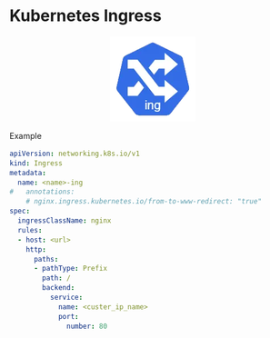 # Kubernetes Ingress

<p align="center">
  <img src="../images/kubernetes/res-ing-logo.png" />
</p>

Example
```yaml
apiVersion: networking.k8s.io/v1
kind: Ingress
metadata:
  name: <name>-ing
#   annotations:
    # nginx.ingress.kubernetes.io/from-to-www-redirect: "true"
spec:
  ingressClassName: nginx
  rules:
  - host: <url>
    http:
      paths:
      - pathType: Prefix
        path: /
        backend:
          service:
            name: <custer_ip_name>
            port: 
              number: 80
```